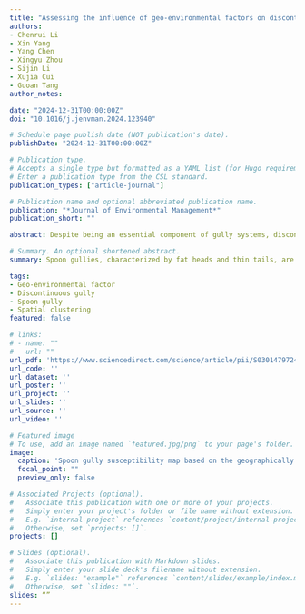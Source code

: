 ```yaml
---
title: "Assessing the influence of geo-environmental factors on discontinuous gully erosion at regional scales: A case study of spoon gullies on the loess plateau of China"
authors:
- Chenrui Li
- Xin Yang
- Yang Chen
- Xingyu Zhou
- Sijin Li
- Xujia Cui
- Guoan Tang
author_notes:

date: "2024-12-31T00:00:00Z"
doi: "10.1016/j.jenvman.2024.123940"

# Schedule page publish date (NOT publication's date).
publishDate: "2024-12-31T00:00:00Z"

# Publication type.
# Accepts a single type but formatted as a YAML list (for Hugo requirements).
# Enter a publication type from the CSL standard.
publication_types: ["article-journal"]

# Publication name and optional abbreviated publication name.
publication: "*Journal of Environmental Management*"
publication_short: ""

abstract: Despite being an essential component of gully systems, discontinuous gullies have received less attention for their complex formation mechanisms and often overlooked sediment yield processes. Factorial analysis helps elucidate gullying processes, but relevant studies on discontinuous gullies are currently lacking, especially at large scales. Spoon gullies, characterized by fat heads and thin tails, are a typical type of discontinuous hillslope gully found extensively on the Loess Plateau of China. Based on an inventory of 4077 spoon gullies and 13 geo-environmental factors, variations in factor dominance influencing the gully erosion were explored within a global-local framework, using Geodetector, geographically weighted regression, and spatially constrained multivariate clustering. Among individual factors, continuous gully density explained 41.6% of the spatial distribution of spoon gullies, followed by normalized difference vegetation index (NDVI), soil characteristics, and precipitation, ranging from 12.0% to 18.6%, while land use and topography exerted a negligible effect. The interaction of two factors showed a nonlinear enhancement in explanatory power, reaching 77.1%, 71.8%, and 69.7% when combining continuous gully density with loess thickness, precipitation, and NDVI, respectively. Moreover, except for generally negative regression coefficients of NDVI, other factors showed positive and negative values, indicating significant spatial variability in their effects on spoon gullies. Seven spoon gully clusters were thereby identified, each dominated by an evident factor among continuous gully density, precipitation, loess thickness, and soil texture. A spoon gully susceptibility map comprising five levels was further produced under a model accuracy of 85.8%, suggesting reliable performance in predicting gully occurrence. Overall, the influence of factors on spoon gully development exhibit remarkable complexities, mainly depending on spatial variation in the intricate interactions among factors and their scale-dependent behaviors. This study provides new insights into the spatial heterogeneity of discontinuous gullies at a regional scale and offers implications for developing targeted strategies against gully erosion.

# Summary. An optional shortened abstract.
summary: Spoon gullies, characterized by fat heads and thin tails, are a typical type of discontinuous hillslope gully found extensively on the Loess Plateau of China. This study explores the variations in factor dominance influencing the gully erosion within a global-local framework, using Geodetector, geographically weighted regression, and spatially constrained multivariate clustering. The study provides new insights into the spatial heterogeneity of discontinuous gullies at a regional scale and offers implications for developing targeted strategies against gully erosion.

tags:
- Geo-environmental factor
- Discontinuous gully
- Spoon gully
- Spatial clustering
featured: false

# links:
# - name: ""
#   url: ""
url_pdf: 'https://www.sciencedirect.com/science/article/pii/S0301479724039276/pdfft?md5=6903d7e71e075bd3da8c86124728df76&pid=1-s2.0-S0301479724039276-main.pdf'
url_code: ''
url_dataset: ''
url_poster: ''
url_project: ''
url_slides: ''
url_source: ''
url_video: ''

# Featured image
# To use, add an image named `featured.jpg/png` to your page's folder. 
image:
  caption: 'Spoon gully susceptibility map based on the geographically weighted regression model'
  focal_point: ""
  preview_only: false

# Associated Projects (optional).
#   Associate this publication with one or more of your projects.
#   Simply enter your project's folder or file name without extension.
#   E.g. `internal-project` references `content/project/internal-project/index.md`.
#   Otherwise, set `projects: []`.
projects: []

# Slides (optional).
#   Associate this publication with Markdown slides.
#   Simply enter your slide deck's filename without extension.
#   E.g. `slides: "example"` references `content/slides/example/index.md`.
#   Otherwise, set `slides: ""`.
slides: “”
---
```

